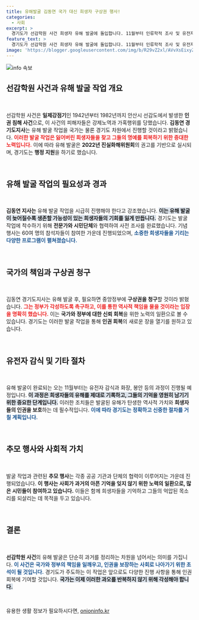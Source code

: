 ```yaml
---
title: 유해발굴 김동연 국가 대신 희생자 구상권 행사!
categories:
  - 사회
excerpt: >
  경기도가 선감학원 사건 희생자 유해 발굴에 돌입합니다. 11월부터 인류학적 조사 및 유전자 감식 등의 절차가 예정되어 있으며, 김동연 지사는 중앙정부에 구상권을 청구할 가능성도 시사했습니다. 국가와 권력의 폭력을 중단하고 인간 존엄을 지키겠다는 강력한 의지를 밝혔습니다.
feature_text: >
  경기도가 선감학원 사건 희생자 유해 발굴에 돌입합니다. 11월부터 인류학적 조사 및 유전자 감식 등의 절차가 예정되어 있으며, 김동연 지사는 중앙정부에 구상권을 청구할 가능성도 시사했습니다. 국가와 권력의 폭력을 중단하고 인간 존엄을 지키겠다는 강력한 의지를 밝혔습니다.
image: 'https://blogger.googleusercontent.com/img/b/R29vZ2xl/AVvXsEixyZcFfHzMRdzZMjFBmAUKJYCLCGyLL1o632UiGVXcaFdKo_bkvkuCioo0uUKlGfBVcT3P84aROyZIXSBEx3Aw5nCQ3pTgDom1WDC4m8eifvWiAmWEEVb4x6G_l8C0QH225ldMjyaFvpxGEBGNO37VmDTDMHGhJPq73UglMfDca1-0aw/s1600/blogspot.png'
---
```


<p><img src="https://blogger.googleusercontent.com/img/b/R29vZ2xl/AVvXsEixyZcFfHzMRdzZMjFBmAUKJYCLCGyLL1o632UiGVXcaFdKo_bkvkuCioo0uUKlGfBVcT3P84aROyZIXSBEx3Aw5nCQ3pTgDom1WDC4m8eifvWiAmWEEVb4x6G_l8C0QH225ldMjyaFvpxGEBGNO37VmDTDMHGhJPq73UglMfDca1-0aw/s1600/blogspot.png" alt="info 속보" /></p>

<h2 data-ke-size="size26">선감학원 사건과 유해 발굴 작업 개요</h2>

<p data-ke-size="size16">&nbsp;</p>

<p>선감학원 사건은 <strong>일제강점기</strong>인 1942년부터 1982년까지 안산시 선감도에서 발생한 <strong>인권 침해 사건</strong>으로, 이 사건의 피해자들은 강제노역과 가혹행위를 당했습니다. <strong>김동연 경기도지사</strong>는 유해 발굴 작업을 국가는 물론 경기도 차원에서 진행할 것이라고 밝혔습니다. <b><span style="color: #ee2323;">이러한 발굴 작업은 잃어버린 희생자들을 찾고 그들의 명예를 회복하기 위한 중대한 노력입니다.</span></b> 이에 따라 유해 발굴은 <strong>2022년 진실화해위원회</strong>의 권고를 기반으로 실시되며, 경기도는 <strong>행정 지원</strong>을 하기로 했습니다.</p>

<p data-ke-size="size16">&nbsp;</p>

<h2 data-ke-size="size26">유해 발굴 작업의 필요성과 경과</h2>

<p data-ke-size="size16">&nbsp;</p>

<p><strong>김동연 지사는</strong> 유해 발굴 작업을 시급히 진행해야 한다고 강조했습니다. <b><span style="background-color: #21538527;">이는 유해 발굴이 늦어질수록 생존할 가능성이 있는 희생자들의 기회를 잃게 만듭니다.</span></b> 경기도는 발굴 작업에 착수하기 위해 <strong>전문가와 시민단체</strong>와 협력하여 사전 조사를 완료했습니다. 기념 행사는 60여 명의 참석자들이 참여한 가운데 진행되었으며, <b><span style="color: #1a5490;">소중한 희생자들을 기리는 다양한 프로그램이 펼쳐졌습니다.</span></b></p>

<p data-ke-size="size16">&nbsp;</p>

<h2 data-ke-size="size26">국가의 책임과 구상권 청구</h2>

<p data-ke-size="size16">&nbsp;</p>

<p>김동연 경기도지사는 유해 발굴 후, 필요하면 중앙정부에 <strong>구상권을 청구</strong>할 것이라 밝혔습니다. <b><span style="color: #ee2323;">그는 정부가 각성하도록 촉구하고, 이를 통한 역사적 책임을 물을 것이라는 입장을 명확히 했습니다.</span></b> 이는 <strong>국가와 정부에 대한 신뢰 회복</strong>을 위한 노력의 일환으로 볼 수 있습니다. 경기도는 이러한 발굴 작업을 통해 <strong>인권 회복</strong>의 새로운 장을 열기를 원하고 있습니다.</p>

<p data-ke-size="size16">&nbsp;</p>

<h2 data-ke-size="size26">유전자 감식 및 기타 절차</h2>

<p data-ke-size="size16">&nbsp;</p>

<p>유해 발굴이 완료되는 오는 11월부터는 유전자 감식과 화장, 봉안 등의 과정이 진행될 예정입니다. <b><span style="background-color: #21538527;">이 과정은 희생자들의 유해를 제대로 기록하고, 그들의 기억을 영원히 남기기 위한 중요한 단계입니다.</span></b> 이러한 조치들은 발굴된 유해가 탄생한 역사적 가치와 <strong>희생자들의 인권을 보호</strong>하는 데 필수적입니다. <b><span style="color: #1a5490;">이에 따라 경기도는 정확하고 신중한 절차를 거칠 계획입니다.</span></b></p>

<p data-ke-size="size16">&nbsp;</p>

<h2 data-ke-size="size26">추모 행사와 사회적 가치</h2>

<p data-ke-size="size16">&nbsp;</p>

<p>발굴 작업과 관련된 <strong>추모 행사</strong>는 각종 공공 기관과 단체의 협력이 이루어지는 가운데 진행되었습니다. <b><span style="ee2323;">이 행사는 사회가 과거의 아픈 기억을 잊지 않기 위한 노력의 일환으로, 많은 시민들이 참여하고 있습니다.</span></b> 이들은 함께 희생자들을 기억하고 그들의 억압된 목소리를 되살리는 데 목적을 두고 있습니다.</p>

<p data-ke-size="size16">&nbsp;</p>

<h2 data-ke-size="size26">결론</h2>

<p data-ke-size="size16">&nbsp;</p>

<p><strong>선감학원 사건</strong>의 유해 발굴은 단순히 과거를 정리하는 차원을 넘어서는 의미를 가집니다. <b><span style="color: #1a5490;">이 사건은 국가와 정부의 책임을 일깨우고, 인권을 보장하는 사회로 나아가기 위한 초석이 될 것입니다.</span></b> 경기도가 주도하는 이 작업은 앞으로도 다양한 진행 사항을 통해 인권 회복에 기여할 것입니다. <b><span style="background-color: #21538527;">국가는 이제 이러한 과오를 반복하지 않기 위해 각성해야 합니다.</span></b></p>

<p data-ke-size="size16">&nbsp;</p>
유용한 생활 정보가 필요하시다면, <a href="https://onioninfo.kr" rel="dofollow">onioninfo.kr</a>


